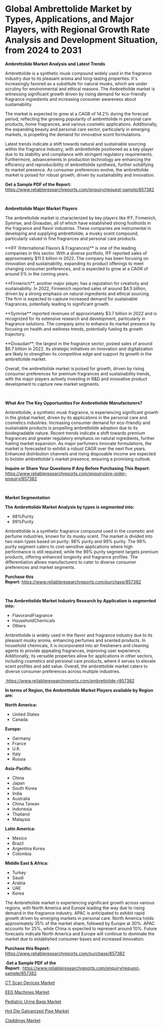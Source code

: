 <p><h1>Global Ambrettolide Market by Types, Applications, and Major Players, with Regional Growth Rate Analysis and Development Situation, from 2024 to 2031</h1></p><p><strong>Ambrettolide Market Analysis and Latest Trends</strong></p>
<p><p>Ambrettolide is a synthetic musk compound widely used in the fragrance industry due to its pleasant aroma and long-lasting properties. It's increasingly favored as a substitute for natural musks, which are under scrutiny for environmental and ethical reasons. The Ambrettolide market is witnessing significant growth driven by rising demand for eco-friendly fragrance ingredients and increasing consumer awareness about sustainability.</p><p>The market is expected to grow at a CAGR of 14.2% during the forecast period, reflecting the growing popularity of ambrettolide in personal care products, home fragrances, and various cosmetic applications. Additionally, the expanding beauty and personal care sector, particularly in emerging markets, is propelling the demand for innovative scent formulations.</p><p>Latest trends indicate a shift towards natural and sustainable sourcing within the fragrance industry, with ambrettolide positioned as a key player due to its stability and compliance with stringent regulatory requirements. Furthermore, advancements in production technology are enhancing the efficiency and reproducibility of ambrettolide synthesis, further solidifying its market presence. As consumer preferences evolve, the ambrettolide market is poised for robust growth, driven by sustainability and innovation.</p></p>
<p><strong>Get a Sample PDF of the Report:&nbsp;</strong> <a href="https://www.reliableresearchreports.com/enquiry/request-sample/857382?utm_campaign=117&utm_medium=2&utm_source=Github&utm_content=ia&utm_term=07112024&utm_id=ambrettolide">https://www.reliableresearchreports.com/enquiry/request-sample/857382</a></p>
<p>&nbsp;</p>
<p><strong>Ambrettolide Major Market Players</strong></p>
<p><p>The ambrettolide market is characterized by key players like IFF, Firmenich, Symrise, and Givaudan, all of which have established strong footholds in the fragrance and flavor industries. These companies are instrumental in developing and supplying ambrettolide, a musky scent compound, particularly valued in fine fragrances and personal care products.</p><p>**IFF (International Flavors & Fragrances)** is one of the leading companies in this sector. With a diverse portfolio, IFF reported sales of approximately $11.5 billion in 2022. The company has been focusing on innovation and sustainability, expanding its product offerings to meet changing consumer preferences, and is expected to grow at a CAGR of around 5% in the coming years.</p><p>**Firmenich**, another major player, has a reputation for creativity and sustainability. In 2022, Firmenich reported sales of around $4.5 billion, driven by a strong emphasis on natural ingredients and ethical sourcing. The firm is expected to capture increased demand for sustainable fragrances, potentially leading to significant growth.</p><p>**Symrise** reported revenues of approximately $3.7 billion in 2022 and is recognized for its extensive research and development, particularly in fragrance solutions. The company aims to enhance its market presence by focusing on health and wellness trends, potentially fueling its growth trajectory.</p><p>**Givaudan**, the largest in the fragrance sector, posted sales of around $6.7 billion in 2022. Its strategic initiatives on innovation and digitalization are likely to strengthen its competitive edge and support its growth in the ambrettolide market.</p><p>Overall, the ambrettolide market is poised for growth, driven by rising consumer preferences for premium fragrances and sustainability trends, with the major players actively investing in R&D and innovative product development to capture new market segments.</p></p>
<p>&nbsp;</p>
<p><strong>What Are The Key Opportunities For Ambrettolide Manufacturers?</strong></p>
<p><p>Ambrettolide, a synthetic musk fragrance, is experiencing significant growth in the global market, driven by its applications in the personal care and cosmetics industries. Increasing consumer demand for eco-friendly and sustainable products is propelling ambrettolide adoption due to its biodegradable nature. Recent trends indicate a shift towards premium fragrances and greater regulatory emphasis on natural ingredients, further fueling market expansion. As major perfumers innovate formulations, the market is forecasted to exhibit a robust CAGR over the next five years. Enhanced distribution channels and rising disposable income are expected to bolster ambrettolide's market presence, ensuring a promising outlook.</p></p>
<p><strong>Inquire or Share Your Questions If Any Before Purchasing This Report:</strong> <a href="https://www.reliableresearchreports.com/enquiry/pre-order-enquiry/857382?utm_campaign=117&utm_medium=2&utm_source=Github&utm_content=ia&utm_term=07112024&utm_id=ambrettolide">https://www.reliableresearchreports.com/enquiry/pre-order-enquiry/857382</a></p>
<p>&nbsp;</p>
<p><strong>Market Segmentation</strong></p>
<p><strong>The Ambrettolide Market Analysis by types is segmented into:</strong></p>
<p><ul><li>98%Purity</li><li>99%Purity</li></ul></p>
<p><p>Ambrettolide is a synthetic fragrance compound used in the cosmetic and perfume industries, known for its musky scent. The market is divided into two main types based on purity: 98% purity and 99% purity. The 98% purity segment caters to cost-sensitive applications where high performance is still required, while the 99% purity segment targets premium products, offering enhanced longevity and fragrance profiles. The differentiation allows manufacturers to cater to diverse consumer preferences and market segments.</p></p>
<p><strong>Purchase this Report:&nbsp;</strong><a href="https://www.reliableresearchreports.com/purchase/857382?utm_campaign=117&utm_medium=2&utm_source=Github&utm_content=ia&utm_term=07112024&utm_id=ambrettolide">https://www.reliableresearchreports.com/purchase/857382</a></p>
<p>&nbsp;</p>
<p><strong>The Ambrettolide Market Industry Research by Application is segmented into:</strong></p>
<p><ul><li>FlavorandFragrance</li><li>HouseholdChemicals</li><li>Others</li></ul></p>
<p><p>Ambrettolide is widely used in the flavor and fragrance industry due to its pleasant musky aroma, enhancing perfumes and scented products. In household chemicals, it is incorporated into air fresheners and cleaning agents to provide appealing fragrances, improving user experience. Additionally, its versatile properties allow for applications in other sectors, including cosmetics and personal care products, where it serves to elevate scent profiles and add value. Overall, the ambrettolide market caters to diverse consumer preferences across multiple industries.</p></p>
<p><a href="https://www.reliableresearchreports.com/ambrettolide-r857382?utm_campaign=117&utm_medium=2&utm_source=Github&utm_content=ia&utm_term=07112024&utm_id=ambrettolide">&nbsp;https://www.reliableresearchreports.com/ambrettolide-r857382</a></p>
<p><strong>In terms of Region, the Ambrettolide Market Players available by Region are:</strong></p>
<p>
    <p> <strong> North America: </strong>
        <ul>
            <li>United States</li>
            <li>Canada</li>
        </ul>
        </p> 
    <p> <strong> Europe: </strong>
        <ul>
            <li>Germany</li>
            <li>France</li>
            <li>U.K.</li>
            <li>Italy</li>
            <li>Russia</li>
        </ul>
        </p> 
    <p> <strong> Asia-Pacific: </strong>
        <ul>
            <li>China</li>
            <li>Japan</li>
            <li>South Korea</li>
            <li>India</li>
            <li>Australia</li>
            <li>China Taiwan</li>
            <li>Indonesia</li>
            <li>Thailand</li>
            <li>Malaysia</li>
        </ul>
        </p> 
    <p> <strong> Latin America: </strong>
        <ul>
            <li>Mexico</li>
            <li>Brazil</li>
            <li>Argentina Korea</li>
            <li>Colombia</li>
        </ul>
        </p> 
    <p> <strong> Middle East & Africa: </strong>
        <ul>
            <li>Turkey</li>
            <li>Saudi</li>
            <li>Arabia</li>
            <li>UAE</li>
            <li>Korea</li>
        </ul>
    </p>
    </p>
<p><p>The Ambrettolide market is experiencing significant growth across various regions, with North America and Europe leading the way due to rising demand in the fragrance industry. APAC is anticipated to exhibit rapid growth driven by emerging markets in personal care. North America holds approximately 35% of the market share, followed by Europe at 30%. APAC accounts for 25%, while China is expected to represent around 10%. Future forecasts indicate North America and Europe will continue to dominate the market due to established consumer bases and increased innovation.</p></p>
<p><strong>Purchase this Report: </strong><a href="https://www.reliableresearchreports.com/purchase/857382?utm_campaign=117&utm_medium=2&utm_source=Github&utm_content=ia&utm_term=07112024&utm_id=ambrettolide">https://www.reliableresearchreports.com/purchase/857382</a></p>
<p>&nbsp;<strong>Get a Sample PDF of the Report:&nbsp;&nbsp;</strong><a href="https://www.reliableresearchreports.com/enquiry/request-sample/857382?utm_campaign=117&utm_medium=2&utm_source=Github&utm_content=ia&utm_term=07112024&utm_id=ambrettolide">https://www.reliableresearchreports.com/enquiry/request-sample/857382</a></p>
<p><strong></strong></p>
<p><p><a href="https://issuu.com/reportprime-2/docs/ct-scan-devices-market-size-2030.pp_4d0c6ce3ed4ec1?utm_campaign=117&utm_medium=2&utm_source=Github&utm_content=ia&utm_term=07112024&utm_id=ambrettolide">CT Scan Devices Market</a></p><p><a href="https://issuu.com/reportprime-2/docs/eeg-machines-market-size-2030.pptx_568753878608a1?utm_campaign=117&utm_medium=2&utm_source=Github&utm_content=ia&utm_term=07112024&utm_id=ambrettolide">EEG Machines Market</a></p><p><a href="https://issuu.com/reportprime-2/docs/pediatric-urine-bags-market-size-20_060612e3702535?utm_campaign=117&utm_medium=2&utm_source=Github&utm_content=ia&utm_term=07112024&utm_id=ambrettolide">Pediatric Urine Bags Market</a></p><p><a href="https://github.com/avilarotedlowkog/Market-Research-Report-List-1/blob/main/hot-dip-galvanized-pipe-market.md?utm_campaign=117&utm_medium=2&utm_source=Github&utm_content=ia&utm_term=07112024&utm_id=ambrettolide">Hot Dip Galvanized Pipe Market</a></p><p><a href="https://github.com/fannklhimesu/Market-Research-Report-List-1/blob/main/claddings-market.md?utm_campaign=117&utm_medium=2&utm_source=Github&utm_content=ia&utm_term=07112024&utm_id=ambrettolide">Claddings Market</a></p></p>